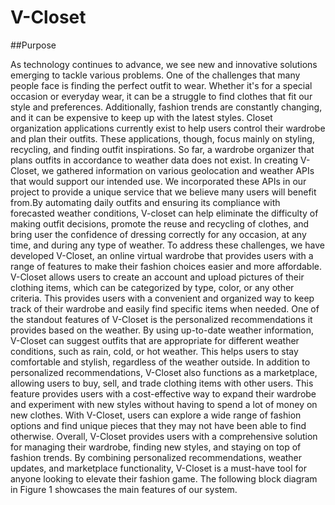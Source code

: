 # V-Closet

##Purpose

As technology continues to advance, we see new and innovative solutions emerging to tackle various problems. One of the challenges that many people face is finding the perfect outfit to wear. Whether it's for a special occasion or everyday wear, it can be a struggle to find clothes that fit our style and preferences. Additionally, fashion trends are constantly changing, and it can be expensive to keep up with the latest styles. Closet organization applications currently exist to help users control their wardrobe and plan their outfits. These applications, though, focus mainly on styling, recycling, and finding outfit inspirations. So far, a wardrobe organizer that plans outfits in accordance to weather data does not exist.
In creating V-Closet, we gathered information on various geolocation and weather APIs that would support our intended use. We incorporated these APIs in our project to provide a unique service that we believe many users will benefit from.By automating daily outfits and ensuring its compliance with forecasted weather conditions, V-closet can help eliminate the difficulty of making outfit decisions, promote the reuse and recycling of clothes, and bring user the confidence of dressing correctly for any occasion, at any time, and during any type of weather.
To address these challenges, we have developed V-Closet, an online virtual wardrobe that provides users with a range of features to make their fashion choices easier and more affordable. V-Closet allows users to create an account and upload pictures of their clothing items, which can be categorized by type, color, or any other criteria. This provides users with a convenient and organized way to keep track of their wardrobe and easily find specific items when needed.
One of the standout features of V-Closet is the personalized recommendations it provides based on the weather. By using up-to-date weather information, V-Closet can suggest outfits that are appropriate for different weather conditions, such as rain, cold, or hot weather. This helps users to stay comfortable and stylish, regardless of the weather outside.
In addition to personalized recommendations, V-Closet also functions as a marketplace, allowing users to buy, sell, and trade clothing items with other users. This feature provides users with a cost-effective way to expand their wardrobe and experiment with new styles without having to spend a lot of money on new clothes. With V-Closet, users can explore a wide range of fashion options and find unique pieces that they may not have been able to find otherwise.
Overall, V-Closet provides users with a comprehensive solution for managing their wardrobe, finding new styles, and staying on top of fashion trends. By combining personalized recommendations, weather updates, and marketplace functionality, V-Closet is a must-have tool for anyone looking to elevate their fashion game. The following block diagram in Figure 1 showcases the main features of our system.
